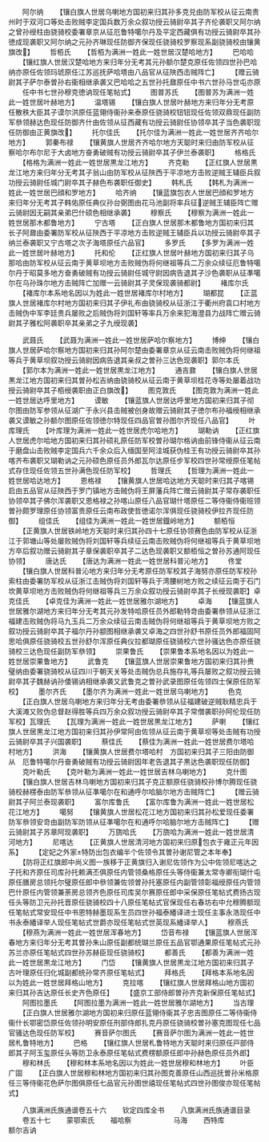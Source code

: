 <!-- { "loadSidebar": true } -->
　　阿尔纳
　　【镶白旗人世居乌喇地方国初来归其孙多克兑由防军校从征云南贵州时于双河口等处击败贼李定国兵数万余众叙功授云骑尉卒其子齐伦袭职又阿尔纳之曾孙绶柱由骁骑校委署章京从征厄鲁特噶尔丹及平定西藏俱有功授云骑尉卒其孙徳成现袭职又阿尔纳之元孙齐琳现任防御齐保现任骁骑校罗察现系副骁骑校由镶黄旗改】
　　哲栢氏
　　【哲栢为满洲一姓此一姓世居汉楚哈地方】
　　巴哈哈
　　【镶红旗人世居汉楚哈地方来归年分无考其元孙额尔楚克原任佐领四世孙巴哈纳亦原任佐领玛琥原任江苏巡抚萨哈塔由八品官从征陜西击贼阵亡】
　　【赠云骑尉其子萨尔泰曽孙右衞相继承袭又巴哈哈之五世孙托鼐原任中书六世孙马世屯亦原
　　任中书七世孙穆克徳讷现任笔帖式】
　　图普苏氏
　　【图普苏为满洲一姓此一姓世居叶赫地方】
　　温塔锡
　　【镶白旗人世居叶赫地方来归年分无考原任散秩大臣其子谟尔洪原任蓝翎侍衞孙来泰原任骁骑校钮钮现任佐领双鼎现任副防军叅领赫达色现任防御齐什由佐领从征西藏有功授云骑尉任协领卒其子当色袭职现任防御由正黄旗改】
　　托尔佳氏
　　【托尔佳为满洲一姓此一姓世居齐齐哈尔地方】
　　郭秦布禄
　　【镶黄旗人世居齐齐哈尔地方天聪时来归由防军校从征察哈尔布尔尼于大卤地方奋勇破贼有功授云骑尉卒其子伊兰泰袭职】
　　格格氏
　　【格格为满洲一姓此一姓世居黒龙江地方】
　　齐克勒
　　【正红旗人世居黒龙江地方来归年分无考其子翁山由防军校从征陜西于平凉地方击败逆贼王辅臣兵叙功授云骑尉任城门尉卒其子赫色布袭职任御史】
　　韩札氏
　　【韩札为满洲一姓此一姓世居巴顔和罗地方】
　　哈齐纳
　　【镶蓝旗包衣人世居巴顔和罗地方来归年分无考其子韩佑原任典仪孙台弼图由花马池副将率兵征逆贼王辅臣阵亡赠云骑尉因无嗣其亲弟巴什硕色相继承袭】
　　穆察氏
　　【穆察为满洲一姓此一姓世居那木都鲁地方】
　　宁古塔
　　【正白旗人世居那木都鲁地方国初来归其长子阿鼐由委署防军校从征陜西于平凉地方击败逆贼王辅臣兵以功授云骑尉卒其子纳兰泰袭职又宁古塔之次子海塔原任六品官】
　　多罗氏
　　【多罗为满洲一姓此一姓世居叶赫地方】
　　托和伦
　　【正红旗人世居叶赫地方国初来归其子乌那哈由防军校从征云南于黄草坝地方击败贼伪将何继祖等兵二万余众续征厄鲁特噶尔丹于昭莫多地方奋勇破贼有功授云骑尉任城守尉因病告退其子沙色袭职从征凖噶尔在乌孙珠尔地方击贼阵亡加赠一云骑尉其子灵保现袭骑都尉】
　　褚库尔氏
　　【褚库尔本系地名因以为姓此一姓世居褚库尔村地方】
　　瑚都昆
　　【正蓝旗人世居褚库尔村地方国初来归其子伊礼布由骁骑校从征浙江于衢州府袁口村地方击贼伪中军李廷贵兵屡败之后贼伪将刘国轩等率兵万余来犯海澄县力战阵亡赠云骑尉其子雅松阿袭职卒其亲弟之子九绶现袭】

　　武聂氏
　　【武聂为满洲一姓此一姓世居萨哈尔察地方】
　　博绅
　　【镶白旗人世居萨哈尔察地方国初来归其孙阿尔楚由委署章京从征云南击败贼伪将何继祖等兵于黄草坝叙功授云骑尉因病告退其亲叔之曽孙三达色现袭职】郭尔本氏
　　【郭尔本为满洲一姓此一姓世居黒龙江地方】
　　通吉鼐
　　【镶白旗人世居黒龙江地方国初来归其曽孙松吉纳由骁骑校从征云南于黄草坝桂花寺等处屡着战功授云骑尉卒其子栢绶袭职由正白旗改】
　　图克敦氏
　　【图克敦为满洲一姓此一姓世居达呼里地方】
　　谟敏
　　【镶蓝旗人世居达呼里地方国初来归其子彻尔图由防军参领从征湖广于永兴县击贼被创身故赠云骑尉其子徳尔布孙福绶相继承袭又谟敏之孙额尔图原任佐领徳尔特现任四品官曽孙图尔齐现任八品官】
　　叶库理氏
　　【叶库理为满洲一姓此一姓世居虎尔哈地方】
　　瑚勒讷
　　【正红旗人世居虎尔哈地方国初来归其孙硕礼原任防军校曽孙瑚尔格讷由前锋侍衞从征云南于磨盘山击败贼李定国兵六千余众后入缅国至阿洼城获伪桂王有功授云骑尉卒其孙喀齐布袭职又瑚勒讷之元孙硕色原任员外郎瓦尔达原任步军校四世孙常绶原任笔帖式存住现任佐领五世孙满色现任防军校】
　　哲理氏
　　【哲理为满洲一姓此一姓世居哈达地方】
　　恩格禄
　　【镶黄旗人世居哈达地方天聪时来归其子喀锡启由五品官从征陜西于罗门镇地方击贼伪将王屏藩兵阵亡赠云骑尉其子常存袭职任协领卒其子佛尔浑袭职又恩格禄之孙喀山原任八品官瑚什塔原任二等侍衞侍衞班领曽孙颇罗理原任协领富贵原任云南布政使哲徳诺尔浑俱现任骁骑校伊拉齐现任防御】
　　组佳氏
　　【组佳为满洲一姓此一姓世居鐡岭地方】
　　额栢恒
　　【正黄旗人世居铁岭地方天聪时来归其孙四十七原任协领赛色由防军校从征浙江于郭塘山等处屡败贼伪将刘国轩等兵续征云南击败贼伪将何继祖等兵于黄草坝地方卒后叙功赠云骑尉其子章保袭职卒其子二达色现袭职又额栢恒之曽孙苏通阿现任协领】
　　唐达氏
　　【唐达为满洲一姓此一姓世居科普沁地方】
　　佟堂
　　【镶白旗人世居科普沁地方来归年分无考原任防军校其子海努亦原任防军校孙索柱由委署防军校从征浙江击贼伪将刘国轩等兵于湾腰树地方败之续征云南于石门坎黄草坝地方击败贼伪将何继祖等兵三万余众叙功授云骑尉卒其子长绶现袭职】卓克佳氏
　　【卓克佳为满洲一姓此一姓世居雅尔湖地方】
　　卓海
　　【镶蓝旗人世居雅尔湖地方来归年分无考其元孙发特哈原任员外郎勒特竒由委署叅领从征浙江福建击败贼伪将马九玉兵二万余众续征云南击贼伪将何继祖等兵于黄草坝地方败之叙功授云骑尉卒其子福尔丹孙颛图相继承袭又卓海之四世孙舒书原任员外郎福固阿思哈俱原任骁骑校五世孙舒尔浑原任典仪拉都瑚原任骁骑校六世孙骚达色亦原任骁骑校三达色现任副防军叅领】
　　崇果鲁氏
　　【崇果鲁本系地名因以为姓此一姓世居崇果鲁地方】
　　武鲁克
　　【镶蓝旗人世居崇果鲁地方国初来归其孙赉璧纳由委署骁骑校从征四川于朝天关等处击贼伪总兵施存礼等兵屡败之叙功授云骑尉卒其子魏赫讷孙倭锡讷相继承袭又武鲁克之曽孙武录图原任佐领四士保原任防军校】
　　墨尔齐氏
　　【墨尔齐为满洲一姓此一姓世居乌喇地方】
　　色克
　　【正白旗人世居乌喇地方来归年分无考由委署叅领从征福建破逆贼耿精忠兵于大溪滩又败伪总督赵得胜等兵四万余众叙功授云骑尉卒其子常僧袭职孙阿伦现任防军校】瓦理氏
　　【瓦理为满洲一姓此一姓世居黒龙江地方】
　　萨喇
　　【镶红旗人世居黒龙江地方国初来归其孙伊常阿由佐领从征云南于黄草坝等处击贼有功授云骑尉卒其子兴国袭职】
　　蔡佳氏
　　【蔡佳为满洲一姓此一姓世居费尔塔哈村地方】
　　洪海
　　【镶黄旗人世居费尔塔哈村　方国初来归其子三阳由防御从　厄鲁特噶尔丹奋勇破贼有功授云骑尉因年老告退其子黒达色袭职现任防御】
　　克叶勒氏
　　【克叶勒为满洲一姓此一姓世居吉林乌喇地方】
　　克什图
　　【镶白旗人世居吉林乌喇地方国初来归其子克正额原任骁骑校孙博尔腾现任骁骑校赫楞泰由防军叅领从征凖噶尔在和通呼尔哈脑尔地方击贼阵亡】
　　【赠云骑尉其子阿兰泰现袭职】
　　富尔库鲁氏
　　【富尔库鲁为满洲一姓此一姓世居松花江地方】
　　噶努
　　【镶黄旗人世居松花江地方国初来归其孙松爱现任委署防军叅领安竒由副防军防领从征凖噶尔在和通呼尔哈脑尔地方击贼阵亡】
　　【赠云骑尉其子苏章阿现袭职】
　　万旒哈氏
　　【万旒哈为满洲一姓此一姓世居清河地方】
　　尼喀达
　　【正黄旗人世居清河地方国初来归原包衣于雍正元年因系】
　　【定妃之外家特防出包衣编半个佐领令其曽孙谢尼管之本年奉】
　　【防将正红旗郎中尚义图一族移于正黄旗归入谢尼佐领作为公中佐领尼喀达之子托和齐原任司库孙托赖满丕俱原任内管领桑格原任头等侍衞兼太常寺卿衔瑚什屯原任膳房总领托尔璧原任郎中叅领兼佐领曽孙托塞原任内副管领彰福绶原任内管领巴什原任内管领兼荼房总领齐色原任司库吴尔赛原任郎中采保原任笔帖式费扬古现任头等防卫元孙托晋原任骁骑校四十八原任笔帖式官保现任右春坊右中允穆腾额现任笔帖式常安现任中书恩特赫墨现系生员四世孙福泰繙译进士现任主事永浩现任中书永泰繙译举人现任笔帖式世爵亦现任笔帖式世英现系繙译举人】
　　穆燕氏
　　【穆燕为满洲一姓此一姓世居浑春地方】
　　岱音布禄
　　【镶蓝旗人世居浑春地方来归年分无考其曽孙朱山原任副都统瑚兰原任五品官鄂通果原任笔帖式元孙苏兰亦原任笔帖式四世孙苏赫臣现任骁骑校】
　　都善氏
　　【都善为满洲一姓此一姓世居黒龙江地方】
　　门岱
　　【镶黄旗人世居黒龙江地方国初来归其子古叶理原任归化城副都统孙常齐原任笔帖式】
　　拜格氏
　　【拜格本系地名因以为姓此一姓世居拜格山地方】
　　克拉喀
　　【镶红旗人世居拜格山地方国初来归其孙吉达原任长史齐色原任】
　　【盛京工部侍郎曽孙齐克新保原任笔帖式】
　　阿图拉墨氏
　　【阿图拉墨为满洲一姓此一姓世居雅尔湖地方】
　　当古理
　　【正白旗人世居雅尔湖地方国初来归原任蓝翎侍衞其子忠吉图原任二等侍衞侍衞什长鄂密岱原任佐领孙明安原任刑部侍郎扎克丹原任骁骑校曽孙塞克图现任七品官骚达色现任防军校】
　　赛音萨尔图氏
　　【赛音萨尔图为满洲一姓此一姓世居札鲁特地方】
　　巴格
　　【镶红旗人世居札鲁特地方天聪时来归原任戸部侍郎其子阿玉玺原任头等防卫永泰原任笔帖式费楞额原任郎中孙赫色原任员外郎】
　　穆和林氏
　　【穆和林本系地名因以为姓此一姓世居穆和林地方】
　　叶臣广固
　　【正白旗人世居穆和林地方国初来归其孙图克善原任山西巡抚曽孙米格原任三等侍衞花色萨尔图俱原任七品官元孙图世禧现任笔帖式四世孙图俊亦现任笔帖式】









　　八旗满洲氏族通谱卷五十六
　　钦定四库全书
　　八旗满洲氏族通谱目录
　　卷五十七
　　蒙鄂索氏
　　福哈察　　　　　　马海
　　西特库　　　　　　额尔吉讷
